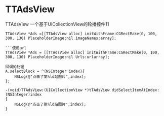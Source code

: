# TTAdsView
TTAdsView
一个基于UICollectionView的轮播控件11
        
```使用本地数组
TTAdsView *Ads =[[TTAdsView alloc] initWithFrame:CGRectMake(0, 100, 300, 130) PlaceholderImage:nil imageNames:array];

```使用url
TTAdsView *Ads = [[TTAdsView alloc] initWithFrame:CGRectMake(0, 100, 300, 130) PlaceholderImage:nil Urls:urlarray];

回调的处理
A.selectBlock = ^(NSInteger index){
    NSLog(@"点击了第%ld站图片",index);
};

-(void)TTAdsView:(UICollectionView *)tTAdsView didSelectItemAtIndex:(NSInteger)index
{
    NSLog(@"点击了第%ld站图片",index);
}

